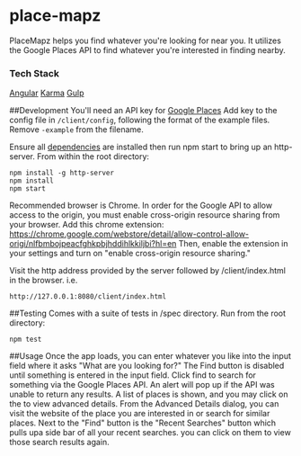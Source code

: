 # place-mapz

PlaceMapz helps you find whatever you're looking for near you. It utilizes the Google Places API to find whatever you're interested in finding nearby.

### Tech Stack
[Angular](https://angularjs.org/)
[Karma](http://karma-runner.github.io/1.0/index.html)
[Gulp](http://gulpjs.com/)

##Development
You'll need an API key for [Google Places](https://developers.google.com/places/web-service/get-api-key)
Add key to the config file in `/client/config`, following the format of the example files. Remove `-example` from the filename.

Ensure all [dependencies](#installing-dependencies) are installed then run npm start to bring up an http-server. From within the root directory:
```
npm install -g http-server
npm install
npm start
```
Recommended browser is Chrome. In order for the Google API to allow access to the origin, you must enable cross-origin resource sharing from your browser. Add this chrome extension: https://chrome.google.com/webstore/detail/allow-control-allow-origi/nlfbmbojpeacfghkpbjhddihlkkiljbi?hl=en
Then, enable the extension in your settings and turn on "enable cross-origin resource sharing."

Visit the http address provided by the server followed by /client/index.html in the browser.
i.e.
```
http://127.0.0.1:8080/client/index.html
```

##Testing
Comes with a suite of tests in /spec
directory. Run from the root directory:
```
npm test
```

##Usage
Once the app loads, you can enter whatever you like into the input field where it asks "What are you looking for?" The Find button is disabled until something is entered in the input field. Click find to search for something via the Google Places API. An alert will pop up if the API was unable to return any results. A list of places is shown, and you may click on the to view advanced details. From the Advanced Details dialog, you can visit the website of the place you are interested in or search for similar places. Next to the "Find" button is the "Recent Searches" button which pulls upa side bar of all your recent searches. you can click on them to view those search results again.
